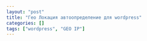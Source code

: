 ```yaml
---
layout: "post"
title: "Гео Локация автоопределение для wordpress"
categories: []
tags: ["wordpress", "GEO IP"]
---
```

